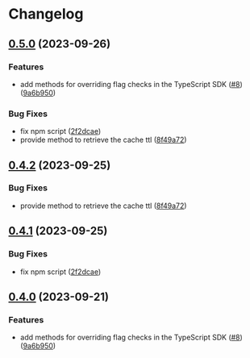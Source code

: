 # Changelog

## [0.5.0](https://github.com/groundcontrolsh/groundcontrol/compare/groundcontrol-typescript-v0.4.2...groundcontrol-typescript-v0.5.0) (2023-09-26)


### Features

* add methods for overriding flag checks in the TypeScript SDK ([#8](https://github.com/groundcontrolsh/groundcontrol/issues/8)) ([9a6b950](https://github.com/groundcontrolsh/groundcontrol/commit/9a6b950a6f30a06599ff6934ab3d85c680000f9c))


### Bug Fixes

* fix npm script ([2f2dcae](https://github.com/groundcontrolsh/groundcontrol/commit/2f2dcae1811d980755930d8cb86cb02446f310f7))
* provide method to retrieve the cache ttl ([8f49a72](https://github.com/groundcontrolsh/groundcontrol/commit/8f49a72f0ec8789de276494d47bdef686ec68f51))

## [0.4.2](https://github.com/groundcontrolsh/groundcontrol/compare/groundcontrol-v0.4.1...groundcontrol-v0.4.2) (2023-09-25)


### Bug Fixes

* provide method to retrieve the cache ttl ([8f49a72](https://github.com/groundcontrolsh/groundcontrol/commit/8f49a72f0ec8789de276494d47bdef686ec68f51))

## [0.4.1](https://github.com/groundcontrolsh/groundcontrol/compare/groundcontrol-v0.4.0...groundcontrol-v0.4.1) (2023-09-25)


### Bug Fixes

* fix npm script ([2f2dcae](https://github.com/groundcontrolsh/groundcontrol/commit/2f2dcae1811d980755930d8cb86cb02446f310f7))

## [0.4.0](https://github.com/groundcontrolsh/groundcontrol/compare/groundcontrol-v0.3.0...groundcontrol-v0.4.0) (2023-09-21)


### Features

* add methods for overriding flag checks in the TypeScript SDK ([#8](https://github.com/groundcontrolsh/groundcontrol/issues/8)) ([9a6b950](https://github.com/groundcontrolsh/groundcontrol/commit/9a6b950a6f30a06599ff6934ab3d85c680000f9c))
